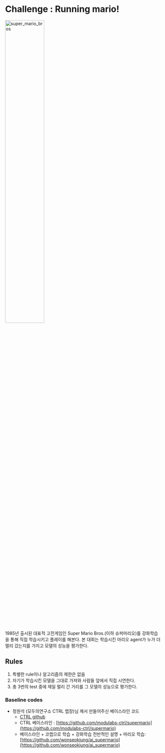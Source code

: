 # Challenge : Running mario!

<img width="50%" alt="super_mario_bros" src="https://user-images.githubusercontent.com/11681225/49063538-084cd980-f25b-11e8-9a52-a84131bf2fad.jpeg">

1985년 출시된 대표적 고전게임인 Super Mario Bros.(이하 슈퍼마리오)를 
강화학습을 통해 직접 학습시키고 플레이를 해본다.
본 대회는 학습시킨 마리오 agent가 누가 더 멀리 갔는지를 가지고 모델의 성능을 평가한다.


## Rules
1. 특별한 rule이나 알고리즘의 제한은 없음
2. 자기가 학습시킨 모델을 그대로 가져와 사람들 앞에서 직접 시연한다.
3. 총 3번의 test 중에 제일 멀리 간 거리를 그 모델의 성능으로 평가한다.


### Baseline codes
* 정원석 (모두의연구소 CTRL 랩장)님 께서 만들어주신 베이스라인 코드
  * [CTRL github](https://github.com/modulabs-ctrl)
  * CTRL 베이스라인 : 
  [https://github.com/modulabs-ctrl/supermario](https://github.com/modulabs-ctrl/supermario)
  *  베이스라인 + 코랩으로 학습 + 강화학습 전반적인 설명 + 마리오 학습:
  [https://github.com/wonseokjung/ai_supermario](https://github.com/wonseokjung/ai_supermario)



